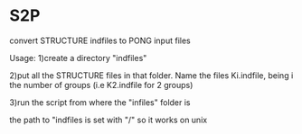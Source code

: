 # S2P
convert STRUCTURE indfiles to PONG input files

Usage:
1)create a directory "indfiles"

2)put all the STRUCTURE files in that folder. Name the files Ki.indfile, being i the number of groups (i.e K2.indfile for 2 groups)

3)run the script from where the "infiles" folder is

the path to "indfiles is set with "/" so it works on unix
